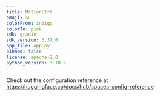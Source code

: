 ```yaml
---
title: MotionCtrl
emoji: 📊
colorFrom: indigo
colorTo: pink
sdk: gradio
sdk_version: 3.37.0
app_file: app.py
pinned: false
license: apache-2.0
python_version: 3.10.6
---
```


Check out the configuration reference at https://huggingface.co/docs/hub/spaces-config-reference


